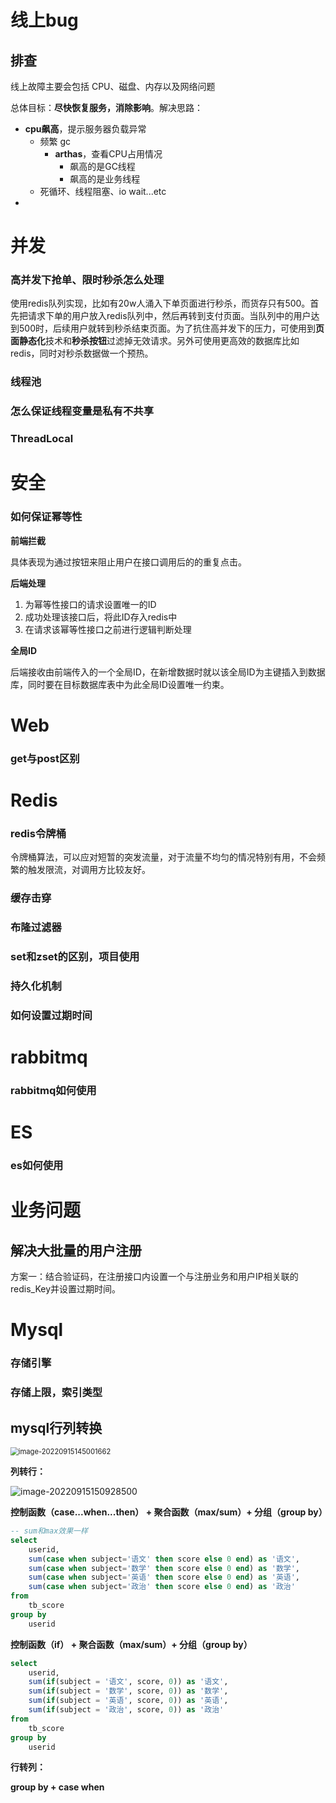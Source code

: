 # 线上bug

## 排查

线上故障主要会包括 CPU、磁盘、内存以及网络问题

总体目标：**尽快恢复服务，消除影响**。解决思路：

+ **cpu飙高**，提示服务器负载异常
  - 频繁 gc
    - **arthas**，查看CPU占用情况
      - 飙高的是GC线程
      - 飙高的是业务线程
  - 死循环、线程阻塞、io wait...etc
+ 



# 并发

### 高并发下抢单、限时秒杀怎么处理

使用redis队列实现，比如有20w人涌入下单页面进行秒杀，而货存只有500。首先把请求下单的用户放入redis队列中，然后再转到支付页面。当队列中的用户达到500时，后续用户就转到秒杀结束页面。为了抗住高并发下的压力，可使用到**页面静态化**技术和**秒杀按钮**过滤掉无效请求。另外可使用更高效的数据库比如redis，同时对秒杀数据做一个预热。

### 线程池



### 怎么保证线程变量是私有不共享



### ThreadLocal



# 安全

### 如何保证幂等性

**前端拦截**

具体表现为通过按钮来阻止用户在接口调用后的的重复点击。

**后端处理**

1. 为幂等性接口的请求设置唯一的ID
2. 成功处理该接口后，将此ID存入redis中
3. 在请求该幂等性接口之前进行逻辑判断处理

**全局ID**

后端接收由前端传入的一个全局ID，在新增数据时就以该全局ID为主键插入到数据库，同时要在目标数据库表中为此全局ID设置唯一约束。

# Web

### get与post区别







# Redis

### redis令牌桶

令牌桶算法，可以应对短暂的突发流量，对于流量不均匀的情况特别有用，不会频繁的触发限流，对调用方比较友好。

### 缓存击穿



### 布隆过滤器



### set和zset的区别，项目使用



### 持久化机制



### 如何设置过期时间



# rabbitmq

### rabbitmq如何使用



# ES

### es如何使用



# 业务问题

## 解决大批量的用户注册

方案一：结合验证码，在注册接口内设置一个与注册业务和用户IP相关联的redis_Key并设置过期时间。





# Mysql

### 存储引擎



### 存储上限，索引类型



## mysql行列转换

<img src="https://lizhuo-file.oss-cn-hangzhou.aliyuncs.com/img/image-20220915145001662.png" alt="image-20220915145001662" style="zoom: 80%;" />

**列转行：**

![image-20220915150928500](https://lizhuo-file.oss-cn-hangzhou.aliyuncs.com/img/image-20220915150928500.png)

**控制函数（case...when...then） + 聚合函数（max/sum）+ 分组（group by）**

```sql
-- sum和max效果一样
select
	userid,
	sum(case when subject='语文' then score else 0 end) as '语文',
	sum(case when subject='数学' then score else 0 end) as '数学',
	sum(case when subject='英语' then score else 0 end) as '英语',
	sum(case when subject='政治' then score else 0 end) as '政治'
from 
	tb_score
group by 
	userid
```

**控制函数（if） + 聚合函数（max/sum）+ 分组（group by）**

```sql
select
	userid,
	sum(if(subject = '语文', score, 0)) as '语文',
	sum(if(subject = '数学', score, 0)) as '数学',
	sum(if(subject = '英语', score, 0)) as '英语',
	sum(if(subject = '政治', score, 0)) as '政治' 
from 
	tb_score 
group by
	userid
```



**行转列：**

**group by + case when**